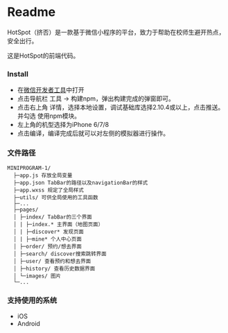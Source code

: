 # Readme

HotSpot（挤否）是一款基于微信小程序的平台，致力于帮助在校师生避开热点，安全出行。

这是HotSpot的前端代码。

### Install

- 在[微信开发者工具](https://developers.weixin.qq.com/miniprogram/dev/devtools/download.html)中打开
- 点击导航栏 工具 -> 构建npm，弹出构建完成的弹窗即可。
- 点击右上角 详情，选择本地设置，调试基础库选择2.10.4或以上，点击推送。并勾选 使用npm模块。
- 左上角的机型选择为iPhone 6/7/8
- 点击编译，编译完成后就可以对左侧的模拟器进行操作。

### 文件路径

```shell
MINIPROGRAM-1/
  ├─app.js 存放全局变量
  ├─app.json TabBar的路径以及navigationBar的样式
  ├─app.wxss 规定了全局样式
  ├─utils/ 可供全局使用的工具函数
  ├─...
  ├─pages/
  │ ├─index/ TabBar的三个界面
  │ | ├─index.* 主界面（地图页面）
  │ | ├─discover* 发现页面
  │ | ├─mine* 个人中心页面
  │ ├─order/ 预约/想去界面
  │ ├─search/ discover搜索跳转界面
  │ ├─user/ 查看预约和想去界面
  │ ├─history/ 查看历史数据界面
  │ └─images/ 图片
  └─...
```



### 支持使用的系统

- iOS
- Android